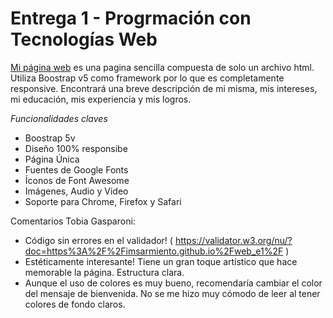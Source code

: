 # Entrega 1 - Progrmación con Tecnologías Web

[Mi página web](https://imsarmiento.github.io/web_e1/) es una pagina sencilla compuesta de solo un archivo html. Utiliza Boostrap v5 como framework por lo que es completamente responsive. Encontrará una breve descripción de mi misma, mis intereses, mi educación, mis experiencia y mis logros.

*Funcionalidades claves*

- Boostrap 5v
- Diseño 100% responsibe
- Página Única
- Fuentes de Google Fonts
- Íconos de Font Awesome
- Imágenes, Audio y Video
- Soporte para Chrome, Firefox y Safari

Comentarios Tobia Gasparoni:
- Código sin errores en el validador! ( https://validator.w3.org/nu/?doc=https%3A%2F%2Fimsarmiento.github.io%2Fweb_e1%2F )
- Estéticamente interesante! Tiene un gran toque artístico que hace memorable la página. Estructura clara.
- Aunque el uso de colores es muy bueno, recomendaría cambiar el color del mensaje de bienvenida. No se me hizo muy cómodo de leer al tener colores de fondo claros.
